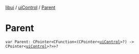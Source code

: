 [libui](../index.md) / [uiControl](index.md) / [Parent](./-parent.md)

# Parent

`var Parent: CPointer<CFunction<(CPointer<`[`uiControl`](index.md)`>?) -> CPointer<`[`uiControl`](index.md)`>?>>?`
